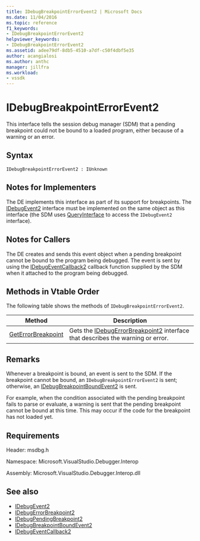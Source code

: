 ```yaml
---
title: IDebugBreakpointErrorEvent2 | Microsoft Docs
ms.date: 11/04/2016
ms.topic: reference
f1_keywords:
- IDebugBreakpointErrorEvent2
helpviewer_keywords:
- IDebugBreakpointErrorEvent2
ms.assetid: adee79df-8db5-4510-a7df-c50f4dbf5e35
author: acangialosi
ms.author: anthc
manager: jillfra
ms.workload:
- vssdk
---
```

# IDebugBreakpointErrorEvent2
This interface tells the session debug manager (SDM) that a pending breakpoint could not be bound to a loaded program, either because of a warning or an error.

## Syntax

```
IDebugBreakpointErrorEvent2 : IUnknown
```

## Notes for Implementers
 The DE implements this interface as part of its support for breakpoints. The [IDebugEvent2](../../../extensibility/debugger/reference/idebugevent2.md) interface must be implemented on the same object as this interface (the SDM uses [QueryInterface](/cpp/atl/queryinterface) to access the `IDebugEvent2` interface).

## Notes for Callers
 The DE creates and sends this event object when a pending breakpoint cannot be bound to the program being debugged. The event is sent by using the [IDebugEventCallback2](../../../extensibility/debugger/reference/idebugeventcallback2.md) callback function supplied by the SDM when it attached to the program being debugged.

## Methods in Vtable Order
 The following table shows the methods of `IDebugBreakpointErrorEvent2`.

|Method|Description|
|------------|-----------------|
|[GetErrorBreakpoint](../../../extensibility/debugger/reference/idebugbreakpointerrorevent2-geterrorbreakpoint.md)|Gets the [IDebugErrorBreakpoint2](../../../extensibility/debugger/reference/idebugerrorbreakpoint2.md) interface that describes the warning or error.|

## Remarks
 Whenever a breakpoint is bound, an event is sent to the SDM. If the breakpoint cannot be bound, an `IDebugBreakpointErrorEvent2` is sent; otherwise, an [IDebugBreakpointBoundEvent2](../../../extensibility/debugger/reference/idebugbreakpointboundevent2.md) is sent.

 For example, when the condition associated with the pending breakpoint fails to parse or evaluate, a warning is sent that the pending breakpoint cannot be bound at this time. This may occur if the code for the breakpoint has not loaded yet.

## Requirements
 Header: msdbg.h

 Namespace: Microsoft.VisualStudio.Debugger.Interop

 Assembly: Microsoft.VisualStudio.Debugger.Interop.dll

## See also
- [IDebugEvent2](../../../extensibility/debugger/reference/idebugevent2.md)
- [IDebugErrorBreakpoint2](../../../extensibility/debugger/reference/idebugerrorbreakpoint2.md)
- [IDebugPendingBreakpoint2](../../../extensibility/debugger/reference/idebugpendingbreakpoint2.md)
- [IDebugBreakpointBoundEvent2](../../../extensibility/debugger/reference/idebugbreakpointboundevent2.md)
- [IDebugEventCallback2](../../../extensibility/debugger/reference/idebugeventcallback2.md)

